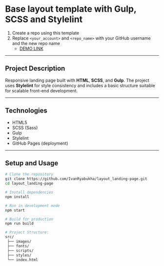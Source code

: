 # Base layout template with Gulp, SCSS and Stylelint

1. Create a repo using this template
2. Replace `<your_account>` and `<repo_name>` with your GitHub username and the new repo name
   - [DEMO LINK](https://IvanRyabukha.github.io/Bang-Olufsen-landingpage/)

---

## Project Description

Responsive landing page built with **HTML**, **SCSS**, and **Gulp**.
The project uses **Stylelint** for style consistency and includes a basic structure suitable for scalable front-end development.

---

## Technologies

- HTML5
- SCSS (Sass)
- Gulp
- Stylelint
- GitHub Pages (deployment)

---

## Setup and Usage

```bash
# Clone the repository
git clone https://github.com/IvanRyabukha/layout_landing-page.git
cd layout_landing-page

# Install dependencies
npm install

# Run in development mode
npm start

# Build for production
npm run build

# Project Structure:
src/
 ├── images/
 ├── fonts/
 ├── scripts/
 ├── styles/
 └── index.html
```
